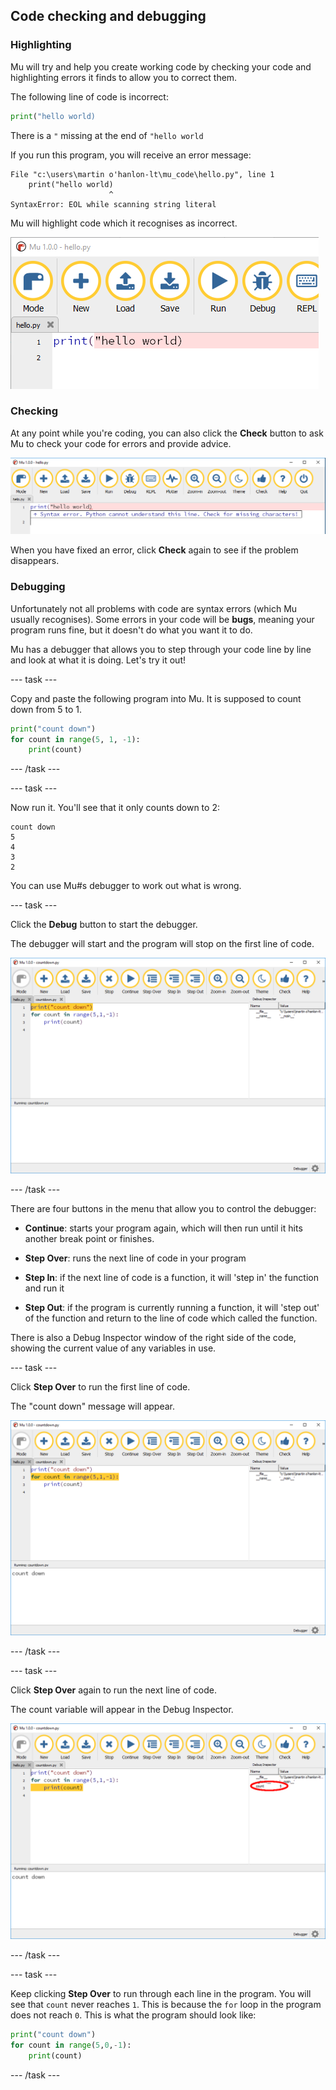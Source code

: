 ## Code checking and debugging

### Highlighting

Mu will try and help you create working code by checking your code and highlighting errors it finds to allow you to correct them.

The following line of code is incorrect:

```python
print("hello world)
```

There is a `"` missing at the end of `"hello world`

If you run this program, you will receive an error message:

```
File "c:\users\martin o'hanlon-lt\mu_code\hello.py", line 1
    print("hello world)
                      ^
SyntaxError: EOL while scanning string literal
```

Mu will highlight code which it recognises as incorrect.

![mu highlights error](images/mu_error.PNG)

### Checking

At any point while you're coding, you can also click the **Check** button to ask Mu to check your code for errors and provide advice.

![mu code check](images/mu_check.PNG)

When you have fixed an error, click **Check** again to see if the problem disappears.

### Debugging

Unfortunately not all problems with code are syntax errors (which Mu usually recognises). Some errors in your code will be **bugs**, meaning your program runs fine, but it doesn't do what you want it to do.

Mu has a debugger that allows you to step through your code line by line and look at what it is doing. Let's try it out!

--- task ---

Copy and paste the following program into Mu. It is supposed to count down from 5 to 1.

```python
print("count down")
for count in range(5, 1, -1):
    print(count)
```

--- /task ---

--- task ---

Now run it. You'll see that it only counts down to 2:

```
count down
5
4
3
2
```

You can use Mu#s debugger to work out what is wrong.

--- task ---

Click the **Debug** button to start the debugger.

The debugger will start and the program will stop on the first line of code.

![mu start debugger](images/mu_debug1.PNG)

--- /task ---

There are four buttons in the menu that allow you to control the debugger:

+ **Continue**: starts your program again, which will then run until it hits another break point or finishes.

+ **Step Over**: runs the next line of code in your program

+ **Step In**: if the next line of code is a function, it will 'step in' the function and run it

+ **Step Out**: if the program is currently running a function, it will 'step out' of the function and return to the line of code which called the function.

There is also a Debug Inspector window of the right side of the code, showing the current value of any variables in use.

--- task ---

Click **Step Over** to run the first line of code.

The "count down" message will appear.

![mu debug count down](images/mu_debug2.PNG)

--- /task ---

--- task ---

Click **Step Over** again to run the next line of code.

The count variable will appear in the Debug Inspector.

![mu debug count variable](images/mu_debug3_annotated.PNG)

--- /task ---

--- task ---

Keep clicking **Step Over** to run through each line in the program. You will see that `count` never reaches `1`. This is because the `for` loop in the program does not reach `0`. This is what the program should look like:

```python
print("count down")
for count in range(5,0,-1):
    print(count)
```

--- /task ---
